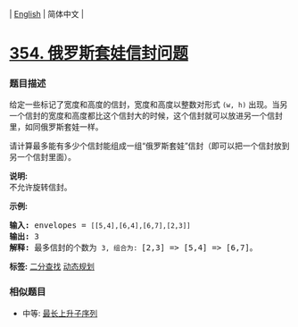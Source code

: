 | [English](README_EN.md) | 简体中文 |

# [354. 俄罗斯套娃信封问题](https://leetcode-cn.com/problems/russian-doll-envelopes)
 ### 题目描述
<p>给定一些标记了宽度和高度的信封，宽度和高度以整数对形式&nbsp;<code>(w, h)</code>&nbsp;出现。当另一个信封的宽度和高度都比这个信封大的时候，这个信封就可以放进另一个信封里，如同俄罗斯套娃一样。</p>

<p>请计算最多能有多少个信封能组成一组&ldquo;俄罗斯套娃&rdquo;信封（即可以把一个信封放到另一个信封里面）。</p>

<p><strong>说明:</strong><br>
不允许旋转信封。</p>

<p><strong>示例:</strong></p>

<pre><strong>输入:</strong> envelopes = <code>[[5,4],[6,4],[6,7],[2,3]]</code>
<strong>输出:</strong> 3 
<strong>解释:</strong> 最多信封的个数为 <code>3, 组合为: </code>[2,3] =&gt; [5,4] =&gt; [6,7]。
</pre>

**标签:**  [二分查找](https://leetcode-cn.com/tag/binary-search) [动态规划](https://leetcode-cn.com/tag/dynamic-programming) 
 ### 相似题目
- 中等:	[最长上升子序列](https://leetcode-cn.com/problems/longest-increasing-subsequence) 
